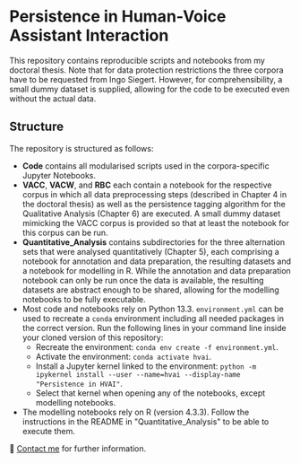 # Persistence in Human-Voice Assistant Interaction

This repository contains reproducible scripts and notebooks from my doctoral thesis. Note that for data protection restrictions the three corpora have to be requested from Ingo Siegert. However, for comprehensibility, a small dummy dataset is supplied, allowing for the code to be executed even without the actual data.

## Structure

The repository is structured as follows:

- **Code** contains all modularised scripts used in the corpora-specific Jupyter Notebooks.
- **VACC**, **VACW**, and **RBC** each contain a notebook for the respective corpus in which all data preprocessing steps (described in Chapter 4 in the doctoral thesis) as well as the persistence tagging algorithm for the Qualitative Analysis (Chapter 6) are executed. A small dummy dataset mimicking the VACC corpus is provided so that at least the notebook for this corpus can be run. 
- **Quantitative_Analysis** contains subdirectories for the three alternation sets that were analysed quantitatively (Chapter 5), each comprising a notebook for annotation and data preparation, the resulting datasets and a notebook for modelling in R. While the annotation and data preparation notebook can only be run once the data is available, the resulting datasets are abstract enough to be shared, allowing for the modelling notebooks to be fully executable.
- Most code and notebooks rely on Python 13.3. `environment.yml` can be used to recreate a `conda` environment including all needed packages in the correct version. Run the following lines in your command line inside your cloned version of this repository:
    - Recreate the environment: `conda env create -f environment.yml`.
    - Activate the environment: `conda activate hvai`.
    - Install a Jupyter kernel linked to the environment: `python -m ipykernel install --user --name=hvai --display-name "Persistence in HVAI"`.
    - Select that kernel when opening any of the notebooks, except modelling notebooks.
- The modelling notebooks rely on R (version 4.3.3). Follow the instructions in the README in "Quantitative_Analysis" to be able to execute them.

📮 [Contact me](mailto:mail@yfrommherz.ch) for further information.
